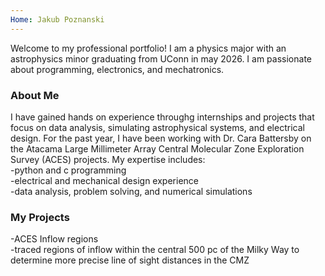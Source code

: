 ```yaml
---
Home: Jakub Poznanski
---
```

Welcome to my professional portfolio! I am a physics major with an astrophysics minor graduating from UConn in may 2026. I am passionate about programming, electronics, and mechatronics.   

### About Me
I have gained hands on experience throughg internships and projects that focus on data analysis, simulating astrophysical systems, and electrical design. 
For the past year, I have been working with Dr. Cara Battersby on the Atacama Large Millimeter Array Central Molecular Zone Exploration Survey (ACES) projects.  My expertise includes:  
-python and c programming   
-electrical and mechanical design experience  
-data analysis, problem solving, and numerical simulations  
  
### My Projects
-ACES Inflow regions  
-traced regions of inflow within the central 500 pc of the Milky Way to determine more precise line of sight distances in the CMZ
